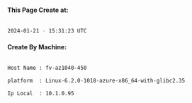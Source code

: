 
   
#### This Page Create at:

```bash

2024-01-21 - 15:31:23 UTC

```

#### Create By Machine:

```bash

Host Name : fv-az1040-450

platform  : Linux-6.2.0-1018-azure-x86_64-with-glibc2.35

Ip Local  : 10.1.0.95

```

